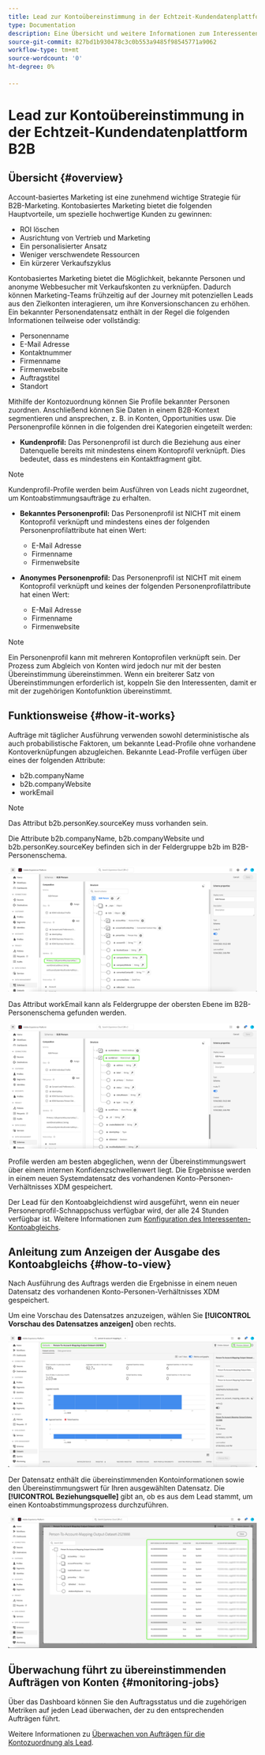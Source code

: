 ```yaml
---
title: Lead zur Kontoübereinstimmung in der Echtzeit-Kundendatenplattform B2B
type: Documentation
description: Eine Übersicht und weitere Informationen zum Interessenten für die Kontoabgleichfunktion in der Experience Platform CDP B2B.
source-git-commit: 827bd1b930478c3c0b553a9485f98545771a9062
workflow-type: tm+mt
source-wordcount: '0'
ht-degree: 0%

---
```



# Lead zur Kontoübereinstimmung in der Echtzeit-Kundendatenplattform B2B

## Übersicht {#overview}

Account-basiertes Marketing ist eine zunehmend wichtige Strategie für B2B-Marketing. Kontobasiertes Marketing bietet die folgenden Hauptvorteile, um spezielle hochwertige Kunden zu gewinnen:

- ROI löschen
- Ausrichtung von Vertrieb und Marketing
- Ein personalisierter Ansatz
- Weniger verschwendete Ressourcen
- Ein kürzerer Verkaufszyklus

Kontobasiertes Marketing bietet die Möglichkeit, bekannte Personen und anonyme Webbesucher mit Verkaufskonten zu verknüpfen. Dadurch können Marketing-Teams frühzeitig auf der Journey mit potenziellen Leads aus den Zielkonten interagieren, um ihre Konversionschancen zu erhöhen. Ein bekannter Personendatensatz enthält in der Regel die folgenden Informationen teilweise oder vollständig:

- Personenname
- E-Mail Adresse
- Kontaktnummer
- Firmenname
- Firmenwebsite
- Auftragstitel
- Standort

Mithilfe der Kontozuordnung können Sie Profile bekannter Personen zuordnen. Anschließend können Sie Daten in einem B2B-Kontext segmentieren und ansprechen, z. B. in Konten, Opportunities usw. Die Personenprofile können in die folgenden drei Kategorien eingeteilt werden:

- **Kundenprofil:** Das Personenprofil ist durch die Beziehung aus einer Datenquelle bereits mit mindestens einem Kontoprofil verknüpft. Dies bedeutet, dass es mindestens ein Kontaktfragment gibt.

>[!NOTE]
>
> Kundenprofil-Profile werden beim Ausführen von Leads nicht zugeordnet, um Kontoabstimmungsaufträge zu erhalten.

- **Bekanntes Personenprofil:** Das Personenprofil ist NICHT mit einem Kontoprofil verknüpft und mindestens eines der folgenden Personenprofilattribute hat einen Wert:

   - E-Mail Adresse
   - Firmenname
   - Firmenwebsite

- **Anonymes Personenprofil:** Das Personenprofil ist NICHT mit einem Kontoprofil verknüpft und keines der folgenden Personenprofilattribute hat einen Wert:

   - E-Mail Adresse
   - Firmenname
   - Firmenwebsite

>[!NOTE]
>
> Ein Personenprofil kann mit mehreren Kontoprofilen verknüpft sein. Der Prozess zum Abgleich von Konten wird jedoch nur mit der besten Übereinstimmung übereinstimmen. Wenn ein breiterer Satz von Übereinstimmungen erforderlich ist, koppeln Sie den Interessenten, damit er mit der zugehörigen Kontofunktion übereinstimmt.

## Funktionsweise {#how-it-works}

Aufträge mit täglicher Ausführung verwenden sowohl deterministische als auch probabilistische Faktoren, um bekannte Lead-Profile ohne vorhandene Kontoverknüpfungen abzugleichen. Bekannte Lead-Profile verfügen über eines der folgenden Attribute:

- b2b.companyName
- b2b.companyWebsite
- workEmail

>[!NOTE]
>
> Das Attribut b2b.personKey.sourceKey muss vorhanden sein.

Die Attribute b2b.companyName, b2b.companyWebsite und b2b.personKey.sourceKey befinden sich in der Feldergruppe b2b im B2B-Personenschema.

![B2B-Personenschema mit Attributen](/help/rtcdp/accounts/images/b2b-person-schema.png)

Das Attribut workEmail kann als Feldergruppe der obersten Ebene im B2B-Personenschema gefunden werden.

![B2B-Personenschema mit workEmail](/help/rtcdp/accounts/images/b2b-person-workemail.png)

Profile werden am besten abgeglichen, wenn der Übereinstimmungswert über einem internen Konfidenzschwellenwert liegt. Die Ergebnisse werden in einem neuen Systemdatensatz des vorhandenen Konto-Personen-Verhältnisses XDM gespeichert.

Der Lead für den Kontoabgleichdienst wird ausgeführt, wenn ein neuer Personenprofil-Schnappschuss verfügbar wird, der alle 24 Stunden verfügbar ist. Weitere Informationen zum [Konfiguration des Interessenten-Kontoabgleichs](/help/rtcdp/accounts/account-profile-ui-guide.md).

## Anleitung zum Anzeigen der Ausgabe des Kontoabgleichs {#how-to-view}

Nach Ausführung des Auftrags werden die Ergebnisse in einem neuen Datensatz des vorhandenen Konto-Personen-Verhältnisses XDM gespeichert.

Um eine Vorschau des Datensatzes anzuzeigen, wählen Sie **[!UICONTROL Vorschau des Datensatzes anzeigen]** oben rechts.

![Neuer Datensatz](/help/rtcdp/accounts/images/b2b-dataset-output.png)

Der Datensatz enthält die übereinstimmenden Kontoinformationen sowie den Übereinstimmungswert für Ihren ausgewählten Datensatz. Die **[!UICONTROL Beziehungsquelle]** gibt an, ob es aus dem Lead stammt, um einen Kontoabstimmungsprozess durchzuführen.

![Vorschau der Konfidenzwerte und Ausgabe des Datensatzes anzeigen](/help/rtcdp/accounts/images/b2b-dataset-preview.png)

## Überwachung führt zu übereinstimmenden Aufträgen von Konten {#monitoring-jobs}

Über das Dashboard können Sie den Auftragsstatus und die zugehörigen Metriken auf jeden Lead überwachen, der zu den entsprechenden Aufträgen führt.

Weitere Informationen zu [Überwachen von Aufträgen für die Kontozuordnung als Lead](/help/dataflows/ui/b2b/monitor-profile-enrichment.md).
